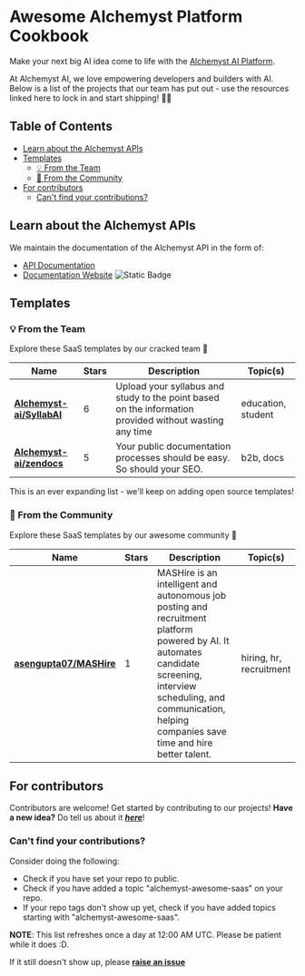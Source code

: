 
# Awesome Alchemyst Platform Cookbook
Make your next big AI idea come to life with the [Alchemyst AI Platform](https://platform.getalchemystai.com).

At Alchemyst AI, we love empowering developers and builders with AI. Below is a list of the projects that our team has put out - use the resources linked here to lock in and start shipping! 🚀🚀

## Table of Contents
  - [Learn about the Alchemyst APIs](#learn-about-the-alchemyst-apis)
  - [Templates](#templates)
    - [💡 From the Team](#-from-the-team)
    - [🚀 From the Community](#-from-the-community)
  - [For contributors](#for-contributors)
    - [Can't find your contributions?](#cant-find-your-contributions)


## Learn about the Alchemyst APIs
We maintain the documentation of the Alchemyst API in the form of:
- [API Documentation](https://platform-backend.getalchemystai.com/api/v1/docs)
- [Documentation Website](#) ![Static Badge](https://img.shields.io/badge/%20-soon-green)

## Templates
### 💡 From the Team

Explore these SaaS templates by our cracked team 🧨


| **Name** | **Stars** | **Description** | **Topic(s)** |
| ---- | ---- | ---- | ---- |
| [**Alchemyst-ai/SyllabAI**](https://github.com/Alchemyst-ai/SyllabAI) | 6 | Upload your syllabus and study to the point based on the information provided without wasting any time |  education,  student |
| [**Alchemyst-ai/zendocs**](https://github.com/Alchemyst-ai/zendocs) | 5 | Your public documentation processes should be easy. So should your SEO. |  b2b,  docs |


This is an ever expanding list - we'll keep on adding open source templates!



### 🚀 From the Community
Explore these SaaS templates by our awesome community 🤩


| **Name** | **Stars** | **Description** | **Topic(s)** |
| ---- | ---- | ---- |  ---- |
| [**asengupta07/MASHire**](https://github.com/asengupta07/MASHire) | 1 | MASHire is an intelligent and autonomous job posting and recruitment platform powered by AI. It automates candidate screening, interview scheduling, and communication, helping companies save time and hire better talent. |  hiring,  hr,  recruitment |





## For contributors

Contributors are welcome! Get started by contributing to our projects! **Have a new idea?** Do tell us about it [***here***](https://github.com/orgs/alchemyst-ai/discussions/1)!

### Can't find your contributions?
Consider doing the following:

- Check if you have set your repo to public.
- Check if you have added a topic "alchemyst-awesome-saas" on your repo.
- If your repo tags don't show up yet, check if you have added topics starting with "alchemyst-awesome-saas".

**NOTE**: This list refreshes once a day at 12:00 AM UTC. Please be patient while it does :D.

If it still doesn't show up, please [**raise an issue**](https://github.com/Alchemyst-ai/awesome-saas/issues/new)
